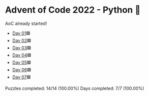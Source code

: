 # Advent of Code 2022 - Python 🐍

AoC already started!

* [Day 01](Day01)🟩
* [Day 02](Day02)🟩
* [Day 03](Day03)🟩
* [Day 04](Day04)🟩
* [Day 05](Day05)🟩
* [Day 06](Day06)🟩
* [Day 07](Day07)🟩

Puzzles completed: 14/14 (100.00%)
Days completed: 7/7 (100.00%)
